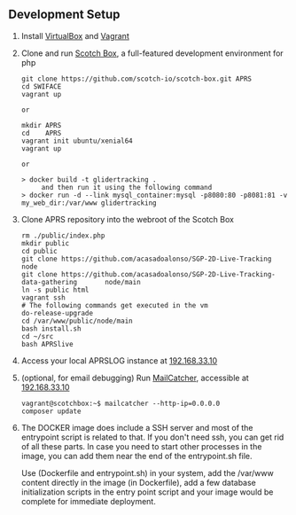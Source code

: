 ## Development Setup
1. Install [VirtualBox](https://www.virtualbox.org/wiki/Downloads) and [Vagrant](https://www.vagrantup.com/)

2. Clone and run [Scotch Box](https://box.scotch.io/), a full-featured development environment for php
   ```
   git clone https://github.com/scotch-io/scotch-box.git APRS
   cd SWIFACE
   vagrant up

   or

   mkdir APRS
   cd    APRS
   vagrant init ubuntu/xenial64
   vagrant up

   or

   > docker build -t glidertracking .
		and then run it using the following command
   > docker run -d --link mysql_container:mysql -p8080:80 -p8081:81 -v my_web_dir:/var/www glidertracking
   ```

3. Clone APRS repository into the webroot of the Scotch Box
   ```
   rm ./public/index.php
   mkdir public
   cd public
   git clone https://github.com/acasadoalonso/SGP-2D-Live-Tracking 			node
   git clone https://github.com/acasadoalonso/SGP-2D-Live-Tracking-data-gathering     	node/main
   ln -s public html
   vagrant ssh
   # The following commands get executed in the vm
   do-release-upgrade
   cd /var/www/public/node/main
   bash install.sh
   cd ~/src
   bash APRSlive
   ```

4. Access your local APRSLOG instance at [192.168.33.10](http://192.168.33.10)

5. (optional, for email debugging) Run [MailCatcher](http://mailcatcher.me/), accessible at [192.168.33.10](http://192.168.33.10:1080)
   ```
   vagrant@scotchbox:~$ mailcatcher --http-ip=0.0.0.0
   composer update
   ```
6. The DOCKER image does include a SSH server and most of the entrypoint script is related to that.
   If you don't need ssh, you can get rid of all these parts.
   In case you need to start other processes in the image, you can add them near the end of the entrypoint.sh file.

   Use (Dockerfile and entrypoint.sh) in your system, add the /var/www content directly in the image (in Dockerfile), 
   add a few database initialization scripts in the entry point script and your image would be complete for immediate deployment.
